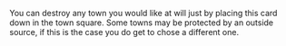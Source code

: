You can destroy any town you would like at will just by placing this card down in the town square. Some towns may be protected by an outside source, if this is the case you do get to chose a different one.